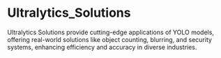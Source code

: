 # Ultralytics_Solutions
Ultralytics Solutions provide cutting-edge applications of YOLO models, offering real-world solutions like object counting, blurring, and security systems, enhancing efficiency and accuracy in diverse industries.
